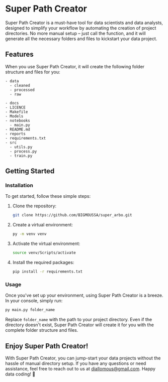 # Super Path Creator


Super Path Creator is a must-have tool for data scientists and data analysts, designed to simplify your workflow by automating the creation of project directories. No more manual setup – just call the function, and it will generate all the necessary folders and files to kickstart your data project.

## Features

When you use Super Path Creator, it will create the following folder structure and files for you:

```
- data
  - cleaned
  - processed
  - raw

- docs
- LICENCE
- Makefile
- Models
- notebooks
  - main.py
- README.md
- reports
- requirements.txt
- src
  - utils.py
  - process.py
  - train.py
```

## Getting Started

### Installation

To get started, follow these simple steps:

1. Clone the repository:

   ```bash
   git clone https://github.com/BIGMOUSSA/super_arbo.git
   ```

2. Create a virtual environment:

   ```bash
   py -m venv venv
   ```

3. Activate the virtual environment:

   ```bash
   source venv/Scripts/activate
   ```

4. Install the required packages:

   ```bash
   pip install -r requirements.txt
   ```

### Usage

Once you've set up your environment, using Super Path Creator is a breeze. In your console, simply run:

```bash
py main.py folder_name
```

Replace `folder_name` with the path to your project directory. Even if the directory doesn't exist, Super Path Creator will create it for you with the complete folder structure and files.

## Enjoy Super Path Creator!

With Super Path Creator, you can jump-start your data projects without the hassle of manual directory setup. If you have any questions or need assistance, feel free to reach out to us at diallomous@gmail.com. Happy data coding! 🚀
